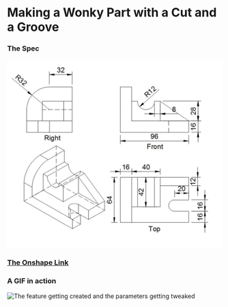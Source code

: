 # Making a Wonky Part with a Cut and a Groove

### The Spec
![A spec with more dimensions than it makes sense to list in alt text, sorry](cutGrooveSpec.png)

### [The Onshape Link](https://cad.onshape.com/documents/e72e91ec21594e2fdf7d7b24/w/1368c2f9a34f6fb30c86b039/e/611f5060c52d8a52c514061c)

### A GIF in action

![The feature getting created and the parameters getting tweaked](cutGrooveDemo.gif)
